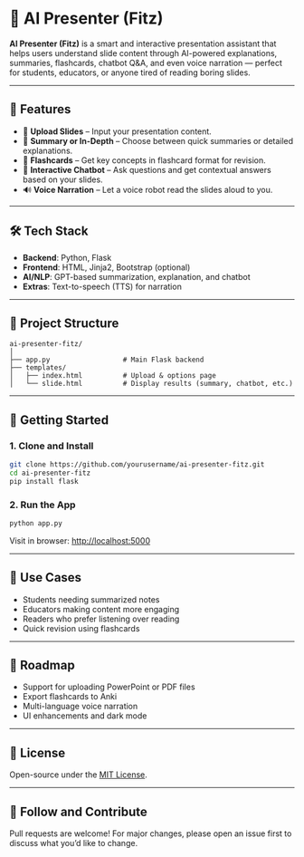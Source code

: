 
# 🧠 AI Presenter (Fitz)

**AI Presenter (Fitz)** is a smart and interactive presentation assistant that helps users understand slide content through AI-powered explanations, summaries, flashcards, chatbot Q&A, and even voice narration — perfect for students, educators, or anyone tired of reading boring slides.

---

## 🚀 Features

- 🎯 **Upload Slides** – Input your presentation content.
- 📑 **Summary or In-Depth** – Choose between quick summaries or detailed explanations.
- 🧾 **Flashcards** – Get key concepts in flashcard format for revision.
- 💬 **Interactive Chatbot** – Ask questions and get contextual answers based on your slides.
- 🔊 **Voice Narration** – Let a voice robot read the slides aloud to you.

---

## 🛠️ Tech Stack

- **Backend**: Python, Flask
- **Frontend**: HTML, Jinja2, Bootstrap (optional)
- **AI/NLP**: GPT-based summarization, explanation, and chatbot
- **Extras**: Text-to-speech (TTS) for narration

---

## 🧩 Project Structure

```
ai-presenter-fitz/
│
├── app.py                  # Main Flask backend
├── templates/
│   ├── index.html          # Upload & options page
│   └── slide.html          # Display results (summary, chatbot, etc.)
```

---

## 🧪 Getting Started

### 1. Clone and Install

```bash
git clone https://github.com/yourusername/ai-presenter-fitz.git
cd ai-presenter-fitz
pip install flask
```

### 2. Run the App

```bash
python app.py
```

Visit in browser: [http://localhost:5000](http://localhost:5000)

---

## 🎯 Use Cases

- Students needing summarized notes
- Educators making content more engaging
- Readers who prefer listening over reading
- Quick revision using flashcards

---

## 📌 Roadmap

- Support for uploading PowerPoint or PDF files
- Export flashcards to Anki
- Multi-language voice narration
- UI enhancements and dark mode

---

## 📄 License

Open-source under the [MIT License](LICENSE).

---

## 🙌 Follow and Contribute

Pull requests are welcome! For major changes, please open an issue first to discuss what you’d like to change.
